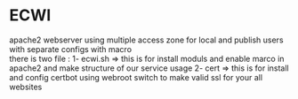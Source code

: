# ECWI
apache2 webserver using multiple access zone  for local and publish users with separate configs with macro
<br>
there is two file :
1- ecwi.sh => this is for install moduls and enable marco in apache2 and make structure of our service usage
2- cert => this is for install and config certbot using webroot switch to make valid ssl for your all websites 

